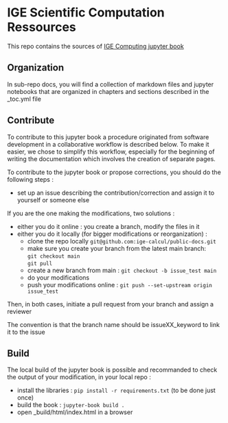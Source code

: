 # IGE Scientific Computation Ressources

This repo contains the sources of [IGE Computing jupyter book](https://ige-calcul.github.io/public-docs/docs/index.html)

## Organization

In sub-repo docs, you will find a collection of markdown files and jupyter notebooks that are organized in chapters and sections described in the _toc.yml file

## Contribute

To contribute to this jupyter book a procedure originated from software development in a collaborative workflow is described below.
To make it easier, we chose to simplify this workflow, especially for the beginning of writing the documentation which involves the creation of separate pages.

To contribute to the jupyter book or propose corrections, you should do the following steps :
  - set up an issue describing the contribution/correction and assign it to yourself or someone else
 
If you are the one making the modifications, two solutions :
  - either you do it online : you create a branch, modify the files in it
  - either you do it locally (for bigger modifications or reorganization) :
     -  clone the repo locally ```git@github.com:ige-calcul/public-docs.git```
     -  make sure you create your branch from the latest main branch: \
       `git checkout main` \
       `git pull`
     -  create a new branch from main : ```git checkout -b issue_test main```
     -  do your modifications
     -  push your modifications online : ```git push --set-upstream origin issue_test```

Then, in both cases, initiate a pull request from your branch and assign a reviewer

The convention is that the branch name should be issueXX_keyword to link it to the issue 

## Build 

The local build of the jupyter book is possible and recommanded to check the output of your modification, in your local repo :
   - install the libraries : ```pip install -r requirements.txt``` (to be done just once)
   - build the book : ```jupyter-book build .```
   - open _build/html/index.html in a browser
